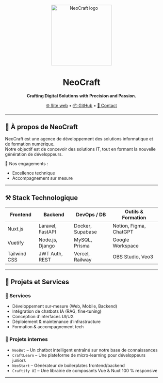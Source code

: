 <!-- Banner -->
<p align="center">
  <img src="https://www.neocraft.dev/logo/logo.png" alt="NeoCraft logo" width="200" />
</p>

<h1 align="center">NeoCraft</h1>
<p align="center"><strong>Crafting Digital Solutions with Precision and Passion.</strong></p>

<p align="center">
  <a href="https://www.neocraft.dev">🌐 Site web</a> •
  <a href="https://github.com/NeoCraftTeam">📦 GitHub</a> •
  <a href="mailto:contact@neocraft.dev">📧 Contact</a>
</p>

---

## 🧬 À propos de NeoCraft

NeoCraft est une agence de développement des solutions informatique et de formation numérique.  
Notre objectif est de concevoir des solutions IT, tout en formant la nouvelle génération de développeurs.

🎯 Nos engagements :
- Excellence technique
- Accompagnement sur mesure
---

## ⚒️ Stack Technologique

| Frontend        | Backend         | DevOps / DB        | Outils & Formation |
|----------------|-----------------|--------------------|--------------------|
| Nuxt.js         | Laravel, FastAPI | Docker, Supabase   | Notion, Figma, ChatGPT |
| Vuetify         | Node.js, Django  | MySQL, Prisma      | Google Workspace    |
| Tailwind CSS    | JWT Auth, REST   | Vercel, Railway    | OBS Studio, Veo3    |

---

## 🚀 Projets et Services

### 🎯 Services
- Développement sur-mesure (Web, Mobile, Backend)
- Intégration de chatbots IA (RAG, fine-tuning)
- Conception d'interfaces UI/UX
- Déploiement & maintenance d’infrastructure
- Formation & accompagnement tech

### 💼 Projets internes
- `NeoBot` – Un chatbot intelligent entraîné sur notre base de connaissances
- `CraftLearn` – Une plateforme de micro-learning pour développeurs juniors
- `NeoStart` – Générateur de boilerplates frontend/backend
- `Craftify UI` – Une librairie de composants Vue & Nuxt 100 % responsive

---

